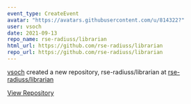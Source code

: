 ```yaml
---
event_type: CreateEvent
avatar: "https://avatars.githubusercontent.com/u/814322?"
user: vsoch
date: 2021-09-13
repo_name: rse-radiuss/librarian
html_url: https://github.com/rse-radiuss/librarian
repo_url: https://github.com/rse-radiuss/librarian
---
```


<a href='https://github.com/vsoch' target='_blank'>vsoch</a> created a new repository, rse-radiuss/librarian at <a href='https://github.com/rse-radiuss/librarian' target='_blank'>rse-radiuss/librarian</a>

<a href='https://github.com/rse-radiuss/librarian' target='_blank'>View Repository</a>